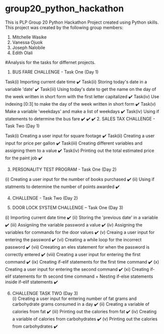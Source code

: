 # group20_python_hackathon
This is PLP Group 20 Python Hackathon Project created using Python skills.
This project was created by the following group members:
1. Mitchelle Wasike
2. Vanessa Ojuok
3. Joseph Nalobile
4. Edith Olali

#Analysis for the tasks for differnet projects.

1. BUS FARE CHALLENGE - Task One (Day 1)

Task(i) Importing current date time ✔️
Task(ii) Storing today's date in a variable 'date' ✔️
Task(iii) Using today's date to get the name on the day of the week written in short form with the first letter capitalized ✔️
Task(iv) Use indexing [0:3] to make the day of the week written in short form ✔️
Task(v) Make a variable 'weekdays' and make a list of weekdays ✔️
Task(iv) Using if statements to determine the bus fare ✔️
 ✔️
 ✔️
2. SALES TAX CHALLENGE - Task Two (Day 1)

Task(i) Creating a user input for square footage ✔️
Task(ii) Creating a user input for price per gallon ✔️
Task(iii) Creating different variables and assigning them to a value ✔️
Task(iv) Printing out the total estimated price for the paint job ✔️ 


3. PERSONALITY TEST PROGRAM - Task One (Day 2)

(i) Creating a user input for the number of books purchased ✔️
(ii) Using if statments to determine the number of points awarded ✔️



4. CHALLENGE - Task Two (Day 2)





5. DOOR LOCK SYSTEM CHALLENGE – Task One (Day 3)

(i) Importing current date time ✔️
(ii) Storing the 'previous date' in a variable ✔️
(iii) Assigniing the variable password a value ✔️
(iv) Assigning the variables for commands for the door values ✔️
(v) Creaing a user input for entering the password ✔️
(vi) Creating a while loop for the incorrect password ✔️
(vii) Creeating an eles statement for when the password is correctly entered ✔️
(viii) Creating a user input for entering the first command ✔️
(ix) Creating if-elif  statements for the first time command ✔️
(x) Creating a user input for entering the second command ✔️
(xi) Creating if- elif statements for th second time command + Nesting if-else statements inside if-elif statements ✔️



6. CHALLENGE TASK TWO (Day 3)   
(i) Creating a user input for entering number of fat grams and  carbohydrate grams consumed in a day ✔️
(ii) Creating a variable of calories from fat ✔️
(iii) Printing out the calories from fat ✔️
(iv) Creating a variable of calories from carbohydrates ✔️
(v) Printing out the calories from carbohydrates ✔️






